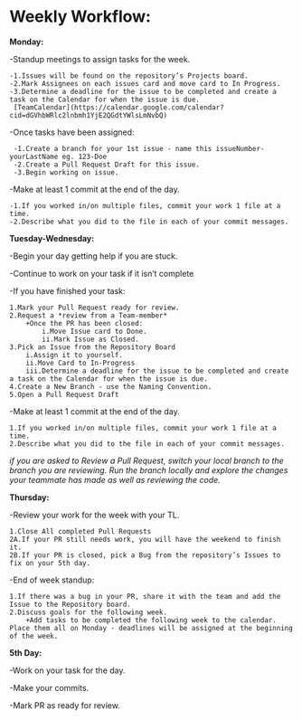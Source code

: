Weekly Workflow:
====================

**Monday:**

-Standup meetings to assign tasks for the week.

	-1.Issues will be found on the repository’s Projects board.
	-2.Mark Assignees on each issues card and move card to In Progress.
	-3.Determine a deadline for the issue to be completed and create a task on the Calendar for when the issue is due.
     [TeamCalendar](https://calendar.google.com/calendar?cid=dGVhbWRlc2lnbmh1YjE2QGdtYWlsLmNvbQ)

-Once tasks have been assigned:
	
     -1.Create a branch for your 1st issue - name this issueNumber-yourLastName eg. 123-Doe
     -2.Create a Pull Request Draft for this issue.
     -3.Begin working on issue.

-Make at least 1 commit at the end of the day.
	
    -1.If you worked in/on multiple files, commit your work 1 file at a time.
    -2.Describe what you did to the file in each of your commit messages.

**Tuesday-Wednesday:**

-Begin your day getting help if you are stuck.

-Continue to work on your task if it isn’t complete

-If you have finished your task:

	1.Mark your Pull Request ready for review.
	2.Request a *review from a Team-member*
		+Once the PR has been closed:
			i.Move Issue card to Done.
			ii.Mark Issue as Closed.
	3.Pick an Issue from the Repository Board
		i.Assign it to yourself.
		ii.Move Card to In-Progress
		iii.Determine a deadline for the issue to be completed and create a task on the Calendar for when the issue is due.
	4.Create a New Branch - use the Naming Convention.
	5.Open a Pull Request Draft

-Make at least 1 commit at the end of the day.

	1.If you worked in/on multiple files, commit your work 1 file at a time.
	2.Describe what you did to the file in each of your commit messages.

*if you are asked to Review a Pull Request, switch your local branch to the branch you are reviewing. Run the branch locally and explore the changes your teammate has made as well as reviewing the code.*

**Thursday:**

-Review your work for the week with your TL.

	1.Close All completed Pull Requests
	2A.If your PR still needs work, you will have the weekend to finish it.
	2B.If your PR is closed, pick a Bug from the repository’s Issues to fix on your 5th day.

-End of week standup:

	1.If there was a bug in your PR, share it with the team and add the Issue to the Repository board.
	2.Discuss goals for the following week.
		+Add tasks to be completed the following week to the calendar. Place them all on Monday - deadlines will be assigned at the beginning of the week.

**5th Day:**

-Work on your task for the day.

-Make your commits.

-Mark PR as ready for review.